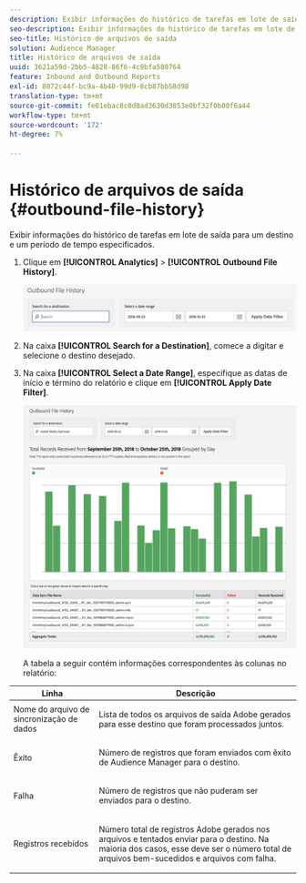```yaml
---
description: Exibir informações do histórico de tarefas em lote de saída para um destino e um período de tempo especificados.
seo-description: Exibir informações do histórico de tarefas em lote de saída para um destino e um período de tempo especificados.
seo-title: Histórico de arquivos de saída
solution: Audience Manager
title: Histórico de arquivos de saída
uuid: 3621a59d-2bb5-4828-86f6-4c9bfa580764
feature: Inbound and Outbound Reports
exl-id: 8072c44f-bc9a-4b40-99d9-8cb87bb58d98
translation-type: tm+mt
source-git-commit: fe01ebac8c0d0ad3630d3853e0bf32f0b00f6a44
workflow-type: tm+mt
source-wordcount: '172'
ht-degree: 7%

---
```


# Histórico de arquivos de saída {#outbound-file-history}

Exibir informações do histórico de tarefas em lote de saída para um destino e um período de tempo especificados.

<!-- 

t_reports_outbound_history.xml

 -->

1. Clique em **[!UICONTROL Analytics]** > **[!UICONTROL Outbound File History]**.

   ![Resultado da etapa](assets/outbound_history.png)

1. Na caixa **[!UICONTROL Search for a Destination]**, comece a digitar e selecione o destino desejado.
1. Na caixa **[!UICONTROL Select a Date Range]**, especifique as datas de início e término do relatório e clique em **[!UICONTROL Apply Date Filter]**.

   ![Resultado da etapa](assets/outbound_history_stats.png)

   A tabela a seguir contém informações correspondentes às colunas no relatório:

<table id="table_93076D46AC50411395E72B9B987E99BE"> 
 <thead> 
  <tr> 
   <th colname="col1" class="entry"> Linha </th> 
   <th colname="col2" class="entry"> Descrição </th> 
  </tr> 
 </thead>
 <tbody> 
  <tr> 
   <td colname="col1"> Nome do arquivo de sincronização de dados </td> 
   <td colname="col2"> <p>Lista de todos os arquivos de saída <span class="keyword"> Adobe</span> gerados para esse destino que foram processados juntos. </p> </td> 
  </tr> 
  <tr> 
   <td colname="col1"> Êxito </td> 
   <td colname="col2"> <p>Número de registros que foram enviados com êxito de <span class="keyword"> Audience Manager</span> para o destino. </p> </td> 
  </tr> 
  <tr> 
   <td colname="col1"> Falha </td> 
   <td colname="col2"> <p>Número de registros que não puderam ser enviados para o destino. </p> </td> 
  </tr> 
  <tr> 
   <td colname="col1"> Registros recebidos </td> 
   <td colname="col2"> <p>Número total de registros <span class="keyword"> Adobe</span> gerados nos arquivos e tentados enviar para o destino. Na maioria dos casos, esse deve ser o número total de arquivos bem-sucedidos e arquivos com falha. </p> </td> 
  </tr> 
 </tbody> 
</table>

